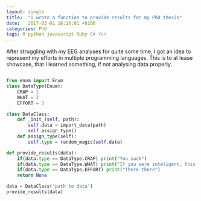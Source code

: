 ```yaml
---
layout: single
title:  "I wrote a function to provide results for my PhD thesis"
date:   2017-03-01 16:16:01 +0100
categories: PhD
tags: R python javascript Ruby C# fun 
---
```


After struggling with my EEG analyses for quite some time, I got an idea to represent my efforts in multiple programming languages. This is to at lease showcase, that I learned something, if not analysing data properly.

```r

```


```python
from enum import Enum
class DataType(Enum):
    CRAP = 1
    WHAT = 2
    EFFORT = 3

class DataClass:
    def _init_(self, path):
        self.data = import_data(path)
        self.assign_type()
    def assign_type(self):
        self.type = random_magic(self.data)

def provide_results(data):
    if(data.type == DataType.CRAP) print("You suck")
    if(data.type == DataType.WHAT) print("If you were inteligent, this would make sense. But it doesn't.")
    if(data.type == DataType.EFFORT) print("There there")
    return None

data = DataClass('path to data')
provide_results(data)
```

```Matlab

```